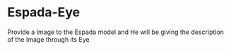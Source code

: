 # Espada-Eye
Provide a Image to the Espada model and He will be giving the description of the Image through its Eye
